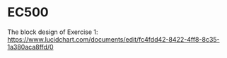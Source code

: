 # EC500


The block design of Exercise 1: https://www.lucidchart.com/documents/edit/fc4fdd42-8422-4ff8-8c35-1a380aca8ffd/0
